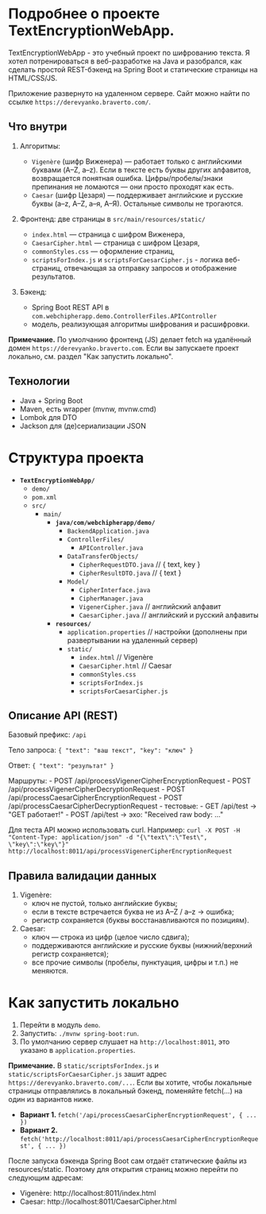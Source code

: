 # Подробнее о проекте TextEncryptionWebApp. 

TextEncryptionWebApp - это учебный проект по шифрованию текста. Я хотел потренироваться в веб-разработке на Java и разобрался, как сделать простой REST-бэкенд на Spring Boot и статические страницы на HTML/CSS/JS.

Приложение развернуто на удаленном сервере. Сайт можно найти по ссылке `https://derevyanko.braverto.com/`.

## Что внутри

1. Алгоритмы:

    - `Vigenère` (шифр Виженера) — работает только с английскими буквами (A–Z, a–z). Если в тексте есть буквы других алфавитов, возвращается понятная ошибка. Цифры/пробелы/знаки препинания не ломаются — они просто проходят как есть.
    - `Caesar` (шифр Цезаря) — поддерживает английские и русские буквы (a–z, A–Z, а–я, А–Я). Остальные символы не трогаются.

2. Фронтенд: две страницы в `src/main/resources/static/`

    - `index.html` — страница с шифром Виженера,
    - `CaesarCipher.html` — страница с шифром Цезаря,
    - `commonStyles.css` — оформление страниц,  
    - `scriptsForIndex.js` и `scriptsForCaesarCipher.js` - логика веб-страниц, отвечающая за отправку запросов и отображение результатов.

3. Бэкенд: 
    - Spring Boot REST API в `com.webchipherapp.demo.ControllerFiles.APIController`
    - модель, реализующая алгоритмы шифрования и расшифровки.

<b>Примечание.</b> По умолчанию фронтенд (JS) делает fetch на удалённый домен `https://derevyanko.braverto.com`. Если вы запускаете проект локально, см. раздел "Как запустить локально".


## Технологии

- Java + Spring Boot
- Maven, есть wrapper (mvnw, mvnw.cmd)
- Lombok для DTO
- Jackson для (де)сериализации JSON


# Структура проекта

* **`TextEncryptionWebApp/`**
    * `demo/`
    * `pom.xml`
    * `src/`
        * `main/`
            * **`java/com/webchipherapp/demo/`**
                * `BackendApplication.java`
                * `ControllerFiles/`
                    * `APIController.java`
                * `DataTransferObjects/`
                    * `CipherRequestDTO.java`   // { text, key }
                    * `CipherResultDTO.java`    // { text }
                * `Model/`
                    * `CipherInterface.java`
                    * `CipherManager.java`
                    * `VigenerCipher.java`      // английский алфавит
                    * `CaesarCipher.java`       // английский и русский алфавиты
            * **`resources/`**
                * `application.properties`      // настройки (дополнены при развертывании на удаленный сервер)
                * `static/`
                    * `index.html`              // Vigenère
                    * `CaesarCipher.html`       // Caesar
                    * `commonStyles.css`
                    * `scriptsForIndex.js`
                    * `scriptsForCaesarCipher.js`


## Описание API (REST)

Базовый префикс: `/api`

Тело запроса:
`{ "text": "ваш текст", "key": "ключ" }`

Ответ:
`{ "text": "результат" }`

Маршруты:
    - POST /api/processVigenerCipherEncryptionRequest
    - POST /api/processVigenerCipherDecryptionRequest
    - POST /api/processCaesarCipherEncryptionRequest
    - POST /api/processCaesarCipherDecryptionRequest
    - тестовые:
        - GET /api/test → "GET работает!"
        - POST /api/test → эхо: "Received raw body: ..."

Для теста API можно использовать curl.
Например: `curl -X POST -H "Content-Type: application/json" -d "{\"text\":\"Test\", \"key\":\"key\"}" http://localhost:8011/api/processVigenerCipherEncryptionRequest`


## Правила валидации данных

1. Vigenère:
    - ключ не пустой, только английские буквы;
    - если в тексте встречается буква не из A–Z / a–z → ошибка;
    - регистр сохраняется (буквы восстанавливаются по позициям).
2. Caesar:
    - ключ — строка из цифр (целое число сдвига);
    - поддерживаются английские и русские буквы (нижний/верхний регистр сохраняется);
    - все прочие символы (пробелы, пунктуация, цифры и т.п.) не меняются.


# Как запустить локально

1. Перейти в модуль `demo`.
2. Запустить: `./mvnw spring-boot:run`.
3. По умолчанию сервер слушает на `http://localhost:8011`, это указано в `application.properties`.

<b>Примечание.</b> В `static/scriptsForIndex.js` и `static/scriptsForCaesarCipher.js` зашит адрес `https://derevyanko.braverto.com/...`.
Если вы хотите, чтобы локальные страницы отправлялись в локальный бэкенд, поменяйте fetch(...) на один из вариантов ниже.

- <b>Вариант 1. </b> `fetch('/api/processCaesarCipherEncryptionRequest', { ... })`
- <b>Вариант 2. </b> `fetch('http://localhost:8011/api/processCaesarCipherEncryptionRequest', { ... })`

После запуска бэкенда Spring Boot сам отдаёт статические файлы из resources/static. Поэтому для открытия страниц можно перейти по следующим адресам:
 - Vigenère: http://localhost:8011/index.html
 - Caesar: http://localhost:8011/CaesarCipher.html